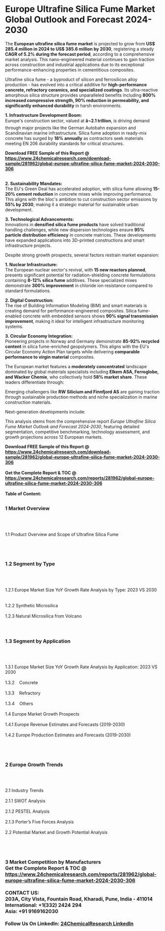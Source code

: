 <h1>Europe Ultrafine Silica Fume Market Global Outlook and Forecast 2024-2030</h1><p>The <strong>European ultrafine silica fume market</strong> is projected to grow from <strong>US$ 285.4 million in 2024 to US$ 385.6 million by 2030</strong>, registering a steady <strong>CAGR of 5.2% during the forecast period</strong>, according to a comprehensive market analysis. This nano-engineered material continues to gain traction across construction and industrial applications due to its exceptional performance-enhancing properties in cementitious composites.</p><p>Ultrafine silica fume - a byproduct of silicon and ferrosilicon alloy production - has evolved into a critical additive for <strong>high-performance concrete, refractory ceramics, and specialized coatings</strong>. Its ultra-reactive amorphous silica structure provides unparalleled benefits including <strong>800% increased compressive strength, 90% reduction in permeability, and significantly enhanced durability</strong> in harsh environments.</p><p><strong>1. Infrastructure Development Boom:</strong><br>
Europe's construction sector, valued at <strong>â¬2.1 trillion</strong>, is driving demand through major projects like the German Autobahn expansion and Scandinavian marine infrastructure. Silica fume adoption in ready-mix concrete has surged by <strong>18% annually</strong> as contractors seek materials meeting EN 206 durability standards for critical structures.</p><div><b>Download FREE Sample of this Report @ 
            <a href="https://www.24chemicalresearch.com/download-sample/281962/global-europe-ultrafine-silica-fume-market-2024-2030-306">
            https://www.24chemicalresearch.com/download-sample/281962/global-europe-ultrafine-silica-fume-market-2024-2030-306</a></b></div><br><p><strong>2. Sustainability Mandates:</strong><br>
The EU's Green Deal has accelerated adoption, with silica fume allowing <strong>15-20% cement reduction</strong> in concrete mixes while improving performance. This aligns with the bloc's ambition to cut construction sector emissions by <strong>55% by 2030</strong>, making it a strategic material for sustainable urban development.</p><p><strong>3. Technological Advancements:</strong><br>
Innovations in <strong>densified silica fume products</strong> have solved traditional handling challenges, while new dispersion technologies ensure <strong>95% particle distribution efficiency</strong> in concrete matrices. These developments have expanded applications into 3D-printed constructions and smart infrastructure projects.</p><p>Despite strong growth prospects, several factors restrain market expansion:</p><p><strong>1. Nuclear Infrastructure:</strong><br>
The European nuclear sector's revival, with <strong>15 new reactors planned</strong>, presents significant potential for radiation-shielding concrete formulations containing <strong>8-12% silica fume</strong> additives. These specialized mixes demonstrate <strong>300% improvement</strong> in chloride ion resistance compared to standard formulations.</p><p><strong>2. Digital Construction:</strong><br>
The rise of Building Information Modeling (BIM) and smart materials is creating demand for performance-engineered composites. Silica fume-enabled concrete with embedded sensors shows <strong>90% signal transmission improvement</strong>, making it ideal for intelligent infrastructure monitoring systems.</p><p><strong>3. Circular Economy Integration:</strong><br>
Pioneering projects in Norway and Germany demonstrate <strong>85-92% recycled content</strong> in silica fume-enriched geopolymers. This aligns with the EU's Circular Economy Action Plan targets while delivering <strong>comparable performance to virgin material</strong> composites.</p><p>The European market features a <strong>moderately concentrated</strong> landscape dominated by global materials specialists including <strong>Elkem ASA, Ferroglobe, and Wacker Chemie</strong>, who collectively hold <strong>58% market share</strong>. These leaders differentiate through:</p><p>Emerging challengers like <strong>RW Silicium and Finnfjord AS</strong> are gaining traction through sustainable production methods and niche specialization in marine construction materials.</p><p>Next-generation developments include:</p><p>This analysis stems from the comprehensive report <em>Europe Ultrafine Silica Fume Market Outlook and Forecast 2024-2030</em>, featuring detailed segmentation, competitive benchmarking, technology assessment, and growth projections across 12 European markets.</p><div><b>Download FREE Sample of this Report @ 
            <a href="https://www.24chemicalresearch.com/download-sample/281962/global-europe-ultrafine-silica-fume-market-2024-2030-306">
            https://www.24chemicalresearch.com/download-sample/281962/global-europe-ultrafine-silica-fume-market-2024-2030-306</a></b></div><br><div><b>Get the Complete Report & TOC @ 
            <a href="https://www.24chemicalresearch.com/reports/281962/global-europe-ultrafine-silica-fume-market-2024-2030-306">
            https://www.24chemicalresearch.com/reports/281962/global-europe-ultrafine-silica-fume-market-2024-2030-306</a></b></div><br>
            <b>Table of Content:</b><p><h2><span style="font-size:16px"><strong>1 Market Overview&nbsp;&nbsp; &nbsp;</strong></span></h2><br />
<br />
<p>1.1 Product Overview and Scope of Ultrafine Silica Fume&nbsp;</p><br />
<br />
<h2><strong><span style="font-size:16px">1.2 Segment by Type&nbsp;&nbsp; &nbsp;</span></strong></h2><br />
<br />
<p>1.2.1 Europe Market Size YoY Growth Rate Analysis by Type: 2023 VS 2030&nbsp;&nbsp; &nbsp;<br /><br />
1.2.2 Synthetic Microsilica&nbsp;&nbsp; &nbsp;<br /><br />
1.2.3 Natural Microsilica from Volcano<br /><br />
<br />
<h2><span style="font-size:16px"><strong>1.3 Segment by Application&nbsp;&nbsp;</strong></span></h2><br />
<br />
<p>1.3.1 Europe Market Size YoY Growth Rate Analysis by Application: 2023 VS 2030&nbsp;&nbsp; &nbsp;<br /><br />
1.3.2&nbsp;&nbsp; &nbsp;Concrete<br /><br />
1.3.3&nbsp;&nbsp; &nbsp;Refractory<br /><br />
1.3.4&nbsp;&nbsp; &nbsp;Others<br /><br />
1.4 Europe Market Growth Prospects&nbsp;&nbsp; &nbsp;<br /><br />
1.4.1 Europe Revenue Estimates and Forecasts (2019-2030)&nbsp;&nbsp; &nbsp;<br /><br />
1.4.2 Europe Production Estimates and Forecasts (2019-2030)&nbsp;&nbsp;</p><br />
<br />
<h2><span style="font-size:16px"><strong>2 Europe Growth Trends&nbsp;&nbsp; &nbsp;</strong></span></h2><br />
<br />
<p>2.1 Industry Trends&nbsp;&nbsp; &nbsp;<br /><br />
2.1.1 SWOT Analysis&nbsp;&nbsp; &nbsp;<br /><br />
2.1.2 PESTEL Analysis&nbsp;&nbsp; &nbsp;<br /><br />
2.1.3 Porter&rsquo;s Five Forces Analysis&nbsp;&nbsp; &nbsp;<br /><br />
2.2 Potential Market and Growth Potential Analysis&nbsp;&nbsp; &nbsp;</p><br />
<br />
<h2><span style="font-size:16px"><strong>3 Market Competition by Manufacturers&nbsp;&nbsp; </stro</p><div><b>Get the Complete Report & TOC @ 
            <a href="https://www.24chemicalresearch.com/reports/281962/global-europe-ultrafine-silica-fume-market-2024-2030-306">
            https://www.24chemicalresearch.com/reports/281962/global-europe-ultrafine-silica-fume-market-2024-2030-306</a></b></div><br><b>CONTACT US:</b><br>
            203A, City Vista, Fountain Road, Kharadi, Pune, India - 411014<br>
            International: +1(332) 2424 294<br>
            Asia: +91 9169162030 <br><br>
            Follow Us On LinkedIn: <a href="https://www.linkedin.com/company/24chemicalresearch/">24ChemicalResearch LinkedIn</a>